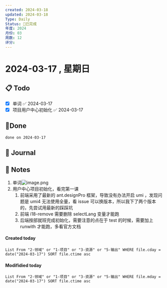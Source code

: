 ```yaml
---
created: 2024-03-18
updated: 2024-03-18
Type: Daily
Status: 🎃已完成
年度: 2024
月份: 03
周数: 12
评分:
---
```

# 2024-03-17 , 星期日

## 📋 Todo
- [x] 单词 ✅ 2024-03-17
- [x] 项目用户中心初始化 ✅ 2024-03-17
## 🍰Done
```tasks
done on 2024-03-17
```

## 📆 Journal


## 📑 Notes
1. 单词![image.png](https://obsidian-pic-1317906728.cos.ap-nanjing.myqcloud.com/obsidian/20240318005923.png)
2. 用户中心项目初始化，看完第一课
	1. 前端采用了最新的 ant.designPro 框架，导致没有办法开启 umi ，发现问题是 umi4 无法使用全量，看 issue 可以换版本，所以我下了两个版本的，先尝试用最新的踩踩坑
	2. 前端 i18-remove 需要删除 selectLang 变量才能跑
	3. 后端按部就班完成初始化，需要注意的点在于 test 的时候，需要加上 runwith 才能跑，多看官方文档


#### Created today

```dataview
List From "2-领域" or "1-项目" or "3-资源" or "5-输出" WHERE file.cday = date("2024-03-17") SORT file.ctime asc
```


#### Modifidied today

```dataview
List From "2-领域" or "1-项目" or "3-资源" or "5-输出" WHERE file.mday = date("2024-03-17") SORT file.ctime asc
```